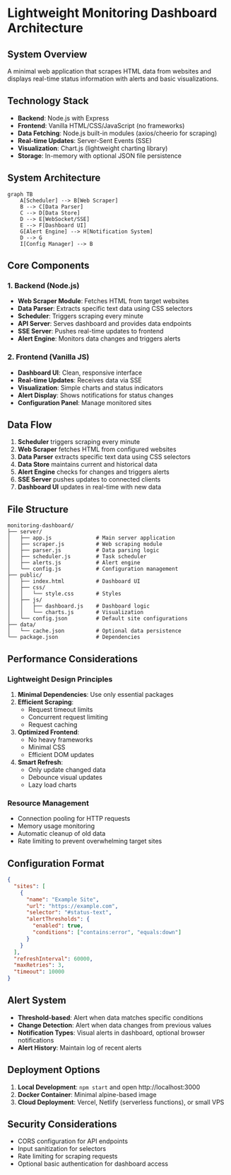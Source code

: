 # Lightweight Monitoring Dashboard Architecture

## System Overview
A minimal web application that scrapes HTML data from websites and displays real-time status information with alerts and basic visualizations.

## Technology Stack
- **Backend**: Node.js with Express
- **Frontend**: Vanilla HTML/CSS/JavaScript (no frameworks)
- **Data Fetching**: Node.js built-in modules (axios/cheerio for scraping)
- **Real-time Updates**: Server-Sent Events (SSE)
- **Visualization**: Chart.js (lightweight charting library)
- **Storage**: In-memory with optional JSON file persistence

## System Architecture

```mermaid
graph TB
    A[Scheduler] --> B[Web Scraper]
    B --> C[Data Parser]
    C --> D[Data Store]
    D --> E[WebSocket/SSE]
    E --> F[Dashboard UI]
    G[Alert Engine] --> H[Notification System]
    D --> G
    I[Config Manager] --> B
```

## Core Components

### 1. Backend (Node.js)
- **Web Scraper Module**: Fetches HTML from target websites
- **Data Parser**: Extracts specific text data using CSS selectors
- **Scheduler**: Triggers scraping every minute
- **API Server**: Serves dashboard and provides data endpoints
- **SSE Server**: Pushes real-time updates to frontend
- **Alert Engine**: Monitors data changes and triggers alerts

### 2. Frontend (Vanilla JS)
- **Dashboard UI**: Clean, responsive interface
- **Real-time Updates**: Receives data via SSE
- **Visualization**: Simple charts and status indicators
- **Alert Display**: Shows notifications for status changes
- **Configuration Panel**: Manage monitored sites

## Data Flow

1. **Scheduler** triggers scraping every minute
2. **Web Scraper** fetches HTML from configured websites
3. **Data Parser** extracts specific text data using CSS selectors
4. **Data Store** maintains current and historical data
5. **Alert Engine** checks for changes and triggers alerts
6. **SSE Server** pushes updates to connected clients
7. **Dashboard UI** updates in real-time with new data

## File Structure
```
monitoring-dashboard/
├── server/
│   ├── app.js              # Main server application
│   ├── scraper.js          # Web scraping module
│   ├── parser.js           # Data parsing logic
│   ├── scheduler.js        # Task scheduler
│   ├── alerts.js           # Alert engine
│   └── config.js           # Configuration management
├── public/
│   ├── index.html          # Dashboard UI
│   ├── css/
│   │   └── style.css       # Styles
│   ├── js/
│   │   ├── dashboard.js    # Dashboard logic
│   │   └── charts.js       # Visualization
│   └── config.json         # Default site configurations
├── data/
│   └── cache.json          # Optional data persistence
└── package.json            # Dependencies
```

## Performance Considerations

### Lightweight Design Principles
1. **Minimal Dependencies**: Use only essential packages
2. **Efficient Scraping**: 
   - Request timeout limits
   - Concurrent request limiting
   - Request caching
3. **Optimized Frontend**:
   - No heavy frameworks
   - Minimal CSS
   - Efficient DOM updates
4. **Smart Refresh**:
   - Only update changed data
   - Debounce visual updates
   - Lazy load charts

### Resource Management
- Connection pooling for HTTP requests
- Memory usage monitoring
- Automatic cleanup of old data
- Rate limiting to prevent overwhelming target sites

## Configuration Format
```json
{
  "sites": [
    {
      "name": "Example Site",
      "url": "https://example.com",
      "selector": "#status-text",
      "alertThresholds": {
        "enabled": true,
        "conditions": ["contains:error", "equals:down"]
      }
    }
  ],
  "refreshInterval": 60000,
  "maxRetries": 3,
  "timeout": 10000
}
```

## Alert System
- **Threshold-based**: Alert when data matches specific conditions
- **Change Detection**: Alert when data changes from previous values
- **Notification Types**: Visual alerts in dashboard, optional browser notifications
- **Alert History**: Maintain log of recent alerts

## Deployment Options
1. **Local Development**: `npm start` and open http://localhost:3000
2. **Docker Container**: Minimal alpine-based image
3. **Cloud Deployment**: Vercel, Netlify (serverless functions), or small VPS

## Security Considerations
- CORS configuration for API endpoints
- Input sanitization for selectors
- Rate limiting for scraping requests
- Optional basic authentication for dashboard access
